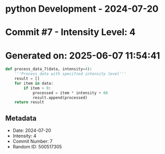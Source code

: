 ﻿# python Development - 2024-07-20
# Commit #7 - Intensity Level: 4
# Generated on: 2025-06-07 11:54:41
```python
def process_data_7(data, intensity=4):
    '''Process data with specified intensity level'''
    result = []
    for item in data:
        if item > 0:
            processed = item * intensity + 66
            result.append(processed)
    return result
```
## Metadata
- Date: 2024-07-20
- Intensity: 4
- Commit Number: 7
- Random ID: 500517305
